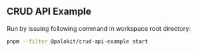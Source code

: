 ## CRUD API Example

Run by issuing following command in workspace root directory:

```sh
pnpm --filter @palakit/crud-api-example start
```
